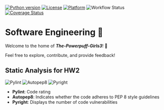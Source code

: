 [![Python version](https://img.shields.io/badge/python-3.13-blue)](https://www.python.org/downloads/release/python-313/)
[![License](https://img.shields.io/badge/license-MIT-blue)](https://opensource.org/licenses/MIT)
[![Platform](https://img.shields.io/badge/platform-Linux-blue)](https://en.wikipedia.org/wiki/Linux)
![Workflow Status](https://github.com/The-Powerpuff-Girls3/se_hw_1/actions/workflows/python-app.yml/badge.svg)
[![Coverage Status](https://coveralls.io/repos/github/The-Powerpuff-Girls3/se_hw_1/badge.svg?branch=main)](https://coveralls.io/github/The-Powerpuff-Girls3/se_hw_1?branch=main)


# Software Engineering 🚀

Welcome to the home of **_The-Powerpuff-Girls3_**! 🎉

Feel free to explore, contribute, and provide feedback!

## Static Analysis for HW2
![Pylint](https://img.shields.io/badge/pylint-10.00%2F10-brightgreen) 
![Autopep8](https://img.shields.io/badge/autopep8-imperfect-red)
![Pyright](https://img.shields.io/badge/pyright-0%20vulnerabilities-brightgreen)

- **Pylint**: Code rating
- **Autopep8**: Indicates whether the code adheres to PEP 8 style guidelines
- **Pyright**: Displays the number of code vulnerabilities
